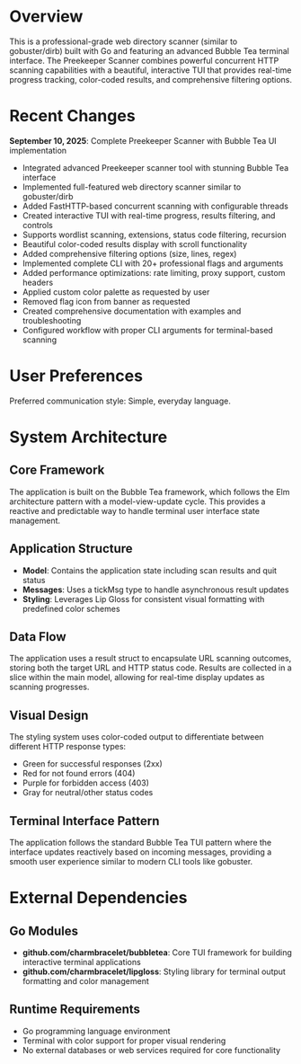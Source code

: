 # Overview

This is a professional-grade web directory scanner (similar to gobuster/dirb) built with Go and featuring an advanced Bubble Tea terminal interface. The Preekeeper Scanner combines powerful concurrent HTTP scanning capabilities with a beautiful, interactive TUI that provides real-time progress tracking, color-coded results, and comprehensive filtering options.

# Recent Changes

**September 10, 2025**: Complete Preekeeper Scanner with Bubble Tea UI implementation
- Integrated advanced Preekeeper scanner tool with stunning Bubble Tea interface
- Implemented full-featured web directory scanner similar to gobuster/dirb
- Added FastHTTP-based concurrent scanning with configurable threads
- Created interactive TUI with real-time progress, results filtering, and controls
- Supports wordlist scanning, extensions, status code filtering, recursion
- Beautiful color-coded results display with scroll functionality
- Added comprehensive filtering options (size, lines, regex)
- Implemented complete CLI with 20+ professional flags and arguments
- Added performance optimizations: rate limiting, proxy support, custom headers
- Applied custom color palette as requested by user
- Removed flag icon from banner as requested
- Created comprehensive documentation with examples and troubleshooting
- Configured workflow with proper CLI arguments for terminal-based scanning

# User Preferences

Preferred communication style: Simple, everyday language.

# System Architecture

## Core Framework
The application is built on the Bubble Tea framework, which follows the Elm architecture pattern with a model-view-update cycle. This provides a reactive and predictable way to handle terminal user interface state management.

## Application Structure
- **Model**: Contains the application state including scan results and quit status
- **Messages**: Uses a tickMsg type to handle asynchronous result updates
- **Styling**: Leverages Lip Gloss for consistent visual formatting with predefined color schemes

## Data Flow
The application uses a result struct to encapsulate URL scanning outcomes, storing both the target URL and HTTP status code. Results are collected in a slice within the main model, allowing for real-time display updates as scanning progresses.

## Visual Design
The styling system uses color-coded output to differentiate between different HTTP response types:
- Green for successful responses (2xx)
- Red for not found errors (404)
- Purple for forbidden access (403)
- Gray for neutral/other status codes

## Terminal Interface Pattern
The application follows the standard Bubble Tea TUI pattern where the interface updates reactively based on incoming messages, providing a smooth user experience similar to modern CLI tools like gobuster.

# External Dependencies

## Go Modules
- **github.com/charmbracelet/bubbletea**: Core TUI framework for building interactive terminal applications
- **github.com/charmbracelet/lipgloss**: Styling library for terminal output formatting and color management

## Runtime Requirements
- Go programming language environment
- Terminal with color support for proper visual rendering
- No external databases or web services required for core functionality